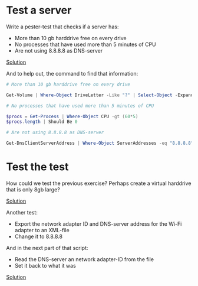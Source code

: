 # Test a server

Write a pester-test that checks if a server has:

* More than 10 gb harddrive free on every drive
* No processes that have used more than 5 minutes of CPU
* Are not using 8.8.8.8 as DNS-server

[Solution](Solutions/test_server.ps1)

And to help out, the command to find that information:

```PowerShell
# More than 10 gb harddrive free on every drive

Get-Volume | Where-Object DriveLetter -Like "?" | Select-Object -ExpandProperty SizeRemaining

# No processes that have used more than 5 minutes of CPU

$procs = Get-Process | Where-Object CPU -gt (60*5)
$procs.length | Should Be 0

# Are not using 8.8.8.8 as DNS-server

Get-DnsClientServerAddress | Where-Object ServerAddresses -eq "8.8.8.8" | Measure-Object | Select-Object -ExpandProperty Count
```

# Test the test

How could we test the previous exercise? Perhaps create a virtual harddrive that is only 8gb large?

[Solution](Solutions/Create_HD.ps1)

Another test:
* Export the network adapter ID and DNS-server address for the Wi-Fi adapter to an XML-file
* Change it to 8.8.8.8

And in the next part of that script:
* Read the DNS-server an network adapter-ID from the file
* Set it back to what it was

[Solution](Solutions/Change_DNS.ps1)